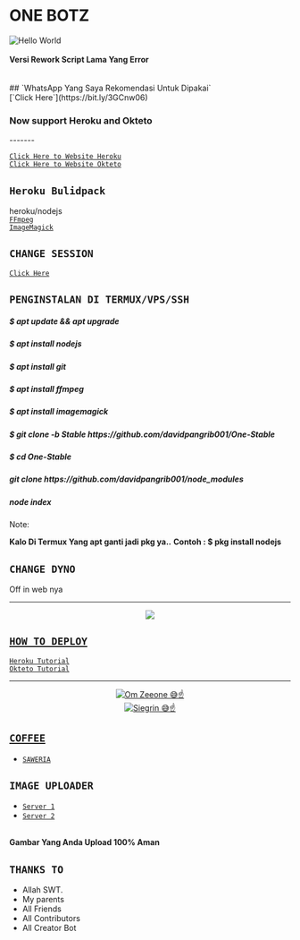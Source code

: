 # ONE BOTZ
<img src="https://www6.flamingtext.com/net-fu/proxy_form.cgi?&imageoutput=true&script=sketch-name&doScale=true&scaleWidth=1200&scaleHeight=800&fontsize=155&fillTextType=1&fillTextPattern=Warning&text=Hello!" alt="Hello World"/>
<br>
<br>
<strong>Versi Rework Script Lama Yang Error</strong>
<br>
<br><br>
## `WhatsApp Yang Saya Rekomendasi Untuk Dipakai`
<br>
[`Click Here`](https://bit.ly/3GCnw06)<br>


<h3>Now support Heroku and Okteto</h3>
-------

[`Click Here to Website Heroku`](https://heroku.com)<br>
[`Click Here to Website Okteto`](https://okteto.com)
<br>
## `Heroku Bulidpack`

heroku/nodejs<br>
[`FFmpeg`](https://github.com/interconnectit/heroku-buildpack-ffmpeg)<br>
[`ImageMagick`](https://github.com/q-m/heroku-buildpack-imagemagick.git)

## `CHANGE SESSION`

[`Click Here`](https://github.com/davidpangrib001/Hyzer-V3/edit/master/OneBotZ.json)

## `PENGINSTALAN DI TERMUX/VPS/SSH`
<h5>$ apt update && apt upgrade</h5>
<h5>$ apt install nodejs</h5>
<h5>$ apt install git</h5>
<h5>$ apt install ffmpeg</h5>
<h5>$ apt install imagemagick</h5>
<h5>$ git clone -b Stable https://github.com/davidpangrib001/One-Stable</h5>
<h5>$ cd One-Stable</h5>
<h5>git clone https://github.com/davidpangrib001/node_modules</h5>
<h5>node index</h5>
<p>Note:</p>
<strong>Kalo Di Termux Yang apt ganti jadi pkg ya..</strong>
<strong>Contoh : $ pkg install nodejs</strong>

## `CHANGE DYNO`

Off in web nya

----------

<p align="center">
  <a href="https://youtu.be/_CP2_1Yqauo"><img src="https://a.top4top.io/p_20888ybra1.jpg" />
</p>

## ```HOW TO DEPLOY```

[`Heroku Tutorial`](https://youtu.be/5HgB__wARjM)<br>
[`Okteto Tutorial`](https://youtu.be/B1jbf3Kbgks)

----------

<p align="center">
  <a href="https://youtu.be/_CP2_1Yqauo"><img src="https://a.top4top.io/p_2081imvxm1.jpg" alt="Om Zeeone 😅☝️"/><br>
  <a href="https://youtu.be/B1jbf3Kbgks"><img src="https://express-uploader.dapitt.repl.co/file/JP47hGssqU9P.jpg" alt="Siegrin 😅☝️">
</p>


## ```COFFEE```

- [`SAWERIA`](https://saweria.co/zeeoneofc)

## ```IMAGE UPLOADER```

- [`Server 1`](https://uploader-one-botz.herokuapp.com)
- [`Server 2`](https://express-uploader.dapitt.repl.co)
<br>
<strong>Gambar Yang Anda Upload 100% Aman</strong>


## `THANKS TO`

- Allah SWT.
- My parents
- All Friends
- All Contributors
- All Creator Bot
